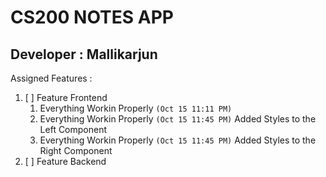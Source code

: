 # CS200 NOTES APP

## Developer : Mallikarjun

Assigned Features :

1. [ ] Feature Frontend
   1. Everything Workin Properly `(Oct 15 11:11 PM)`
   2. Everything Workin Properly `(Oct 15 11:45 PM)` Added Styles to the Left Component
   3. Everything Workin Properly `(Oct 15 11:45 PM)` Added Styles to the Right Component
2. [ ] Feature Backend
